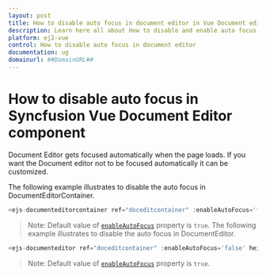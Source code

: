```yaml
---
layout: post
title: How to disable auto focus in document editor in Vue Document editor component | Syncfusion
description: Learn here all about How to disable and enable auto focus in document editor in Syncfusion Vue Document editor component of Syncfusion Essential JS 2 and more.
platform: ej2-vue
control: How to disable auto focus in document editor 
documentation: ug
domainurl: ##DomainURL##
---
```


# How to disable auto focus in Syncfusion Vue Document Editor component

Document Editor gets focused automatically when the page loads. If you want the Document editor not to be focused automatically it can be customized.

The following example illustrates to disable the auto focus in DocumentEditorContainer.

```typescript
<ejs-documenteditorcontainer ref="doceditcontainer" :enableAutoFocus='false' height='600px'></ejs-documenteditorcontainer>
```

>Note: Default value of [`enableAutoFocus`](https://ej2.syncfusion.com/vue/documentation/api/document-editor-container/#enableautofocus) property is `true`.
The following example illustrates to disable the auto focus in DocumentEditor.

```typescript
<ejs-documenteditor ref="doceditcontainer" :enableAutoFocus='false' height='600px'></ejs-documenteditor>
```

>Note: Default value of [`enableAutoFocus`](https://ej2.syncfusion.com/vue/documentation/api/document-editor/#enableautofocus) property is `true`.